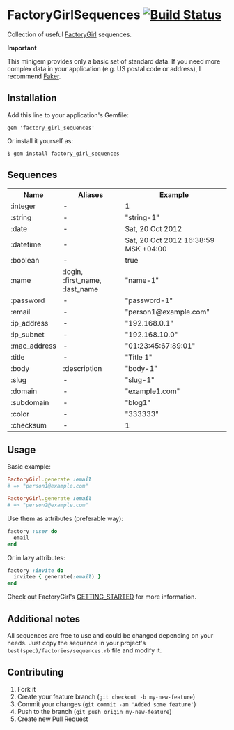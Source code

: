 # FactoryGirlSequences [![Build Status](https://secure.travis-ci.org/akalyaev/factory_girl_sequences.png "Build Status")](http://travis-ci.org/akalyaev/factory_girl_sequences)

Collection of useful [FactoryGirl](https://github.com/thoughtbot/factory_girl)
sequences.

**Important**

This minigem provides only a basic set of standard data. If you need more complex
data in your application (e.g. US postal code or address), I recommend [Faker](http://github.com/stympy/faker).

## Installation

Add this line to your application's Gemfile:

    gem 'factory_girl_sequences'

Or install it yourself as:

    $ gem install factory_girl_sequences

## Sequences

<table>
  <tr>
    <th>Name</th>
    <th>Aliases</th>
    <th>Example</th>
  </tr>
  <tr>
    <td>:integer</td>
    <td>-</td>
    <td>1</td>
  </tr>
  <tr>
    <td>:string</td>
    <td>-</td>
    <td>"string-1"</td>
  </tr>
  <tr>
    <td>:date</td>
    <td>-</td>
    <td>Sat, 20 Oct 2012</td>
  </tr>
  <tr>
    <td>:datetime</td>
    <td>-</td>
    <td>Sat, 20 Oct 2012 16:38:59 MSK +04:00</td>
  </tr>
  <tr>
    <td>:boolean</td>
    <td>-</td>
    <td>true</td>
  </tr>
  <tr>
    <td>:name</td>
    <td>:login, :first_name, :last_name</td>
    <td>"name-1"</td>
  </tr>
  <tr>
    <td>:password</td>
    <td>-</td>
    <td>"password-1"</td>
  </tr>
  <tr>
    <td>:email</td>
    <td>-</td>
    <td>"person1@example.com"</td>
  </tr>
  <tr>
    <td>:ip_address</td>
    <td>-</td>
    <td>"192.168.0.1"</td>
  </tr>
  <tr>
    <td>:ip_subnet</td>
    <td>-</td>
    <td>"192.168.10.0"</td>
  </tr>
  <tr>
    <td>:mac_address</td>
    <td>-</td>
    <td>"01:23:45:67:89:01"</td>
  </tr>
  <tr>
    <td>:title</td>
    <td>-</td>
    <td>"Title 1"</td>
  </tr>
  <tr>
    <td>:body</td>
    <td>:description</td>
    <td>"body-1"</td>
  </tr>
  <tr>
    <td>:slug</td>
    <td>-</td>
    <td>"slug-1"</td>
  </tr>
  <tr>
    <td>:domain</td>
    <td>-</td>
    <td>"example1.com"</td>
  </tr>
  <tr>
    <td>:subdomain</td>
    <td>-</td>
    <td>"blog1"</td>
  </tr>
  <tr>
    <td>:color</td>
    <td>-</td>
    <td>"333333"</td>
  </tr>
  <tr>
    <td>:checksum</td>
    <td>-</td>
    <td>1</td>
  </tr>
</table>

## Usage

Basic example:

```ruby
FactoryGirl.generate :email
# => "person1@example.com"

FactoryGirl.generate :email
# => "person2@example.com"
```

Use them as attributes (preferable way):

```ruby
factory :user do
  email
end
```

Or in lazy attributes:

```ruby
factory :invite do
  invitee { generate(:email) }
end
```

Check out FactoryGirl's [GETTING_STARTED](https://github.com/thoughtbot/factory_girl) for more information.

## Additional notes

All sequences are free to use and
could be changed depending on your needs. Just copy the sequence in your
project's `test(spec)/factories/sequences.rb` file and modify it.

## Contributing

1. Fork it
2. Create your feature branch (`git checkout -b my-new-feature`)
3. Commit your changes (`git commit -am 'Added some feature'`)
4. Push to the branch (`git push origin my-new-feature`)
5. Create new Pull Request
